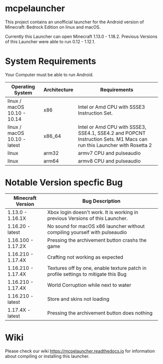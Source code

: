# mcpelauncher

This project contains an unofficial launcher for the Android version of Minecraft: Bedrock Edition on linux and macOS.

Currently this Launcher can open Minecraft 1.13.0 - 1.18.2. Previous Versions of this Launcher were able to run 0.12 - 1.12.1.

# System Requirements
Your Computer must be able to run Android.

Operating System|Architecture|Requirements
---|---|---
linux / macOS 10.10 - 10.14|x86|Intel or Amd CPU with SSSE3 Instruction Set.
linux / macOS 10.10 - latest|x86_64|Intel or Amd CPU with SSSE3, SSE4.1, SSE4.2 and POPCNT Instruction Sets. M1 Macs can run this Launcher with Rosetta 2
linux|arm32|armv7 CPU and pulseaudio
linux|arm64|armv8 CPU and pulseaudio


# Notable Version specfic Bug
Minecraft Version|Bug Description
---|---
1.13.0 - 1.16.1X|Xbox login doesn't work. It is working in previous Versions of this Launcher.
1.16.20 - latest|No sound for macOS x86 launcher without compiling yourself with pulseaudio
1.16.100 - 1.17.2X|Pressing the archivement button crashs the game
1.16.210 - 1.17.4X|Crafting not working as expected
1.16.210 - 1.17.4X|Textures off by one, enable texture patch in profile settings to mitigate this Bug
1.16.210 - 1.17.4X|World Corruption while next to water
1.16.210 - latest|Store and skins not loading
1.17.4X - latest|Pressing the archivement button does nothing

# Wiki
Please check our wiki https://mcpelauncher.readthedocs.io for information about compiling or installing this launcher.